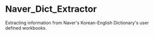 # Naver_Dict_Extractor
Extracting information from Naver's Korean-English Dictionary's user defined workbooks.
